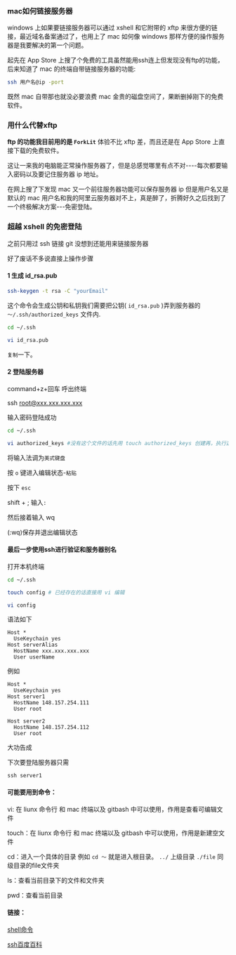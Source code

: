 ### mac如何链接服务器

windows 上如果要链接服务器可以通过 xshell 和它附带的 xftp 来很方便的链接，最近域名备案通过了，也用上了 mac 如何像 windows 那样方便的操作服务器是我要解决的第一个问题。

起先在 App Store 上搜了个免费的工具虽然能用ssh连上但发现没有ftp的功能，后来知道了 mac 的终端自带链接服务器的功能:

```bash
ssh 用户名@ip -port 
```

既然 mac 自带那也就没必要浪费 mac 金贵的磁盘空间了，果断删掉刚下的免费软件。

### 用什么代替xftp

__ftp 的功能我目前用的是 `ForkLit`__ 体验不比 xftp 差，而且还是在 App Store 上直接下载的免费软件。

这让一来我的电脑能正常操作服务器了，但是总感觉哪里有点不对----每次都要输入密码以及要记住服务器 ip 地址。

在网上搜了下发现 mac 又一个前往服务器功能可以保存服务器 ip 但是用户名又是默认的 mac 用户名和我的阿里云服务器对不上，真是醉了，折腾好久之后找到了一个终极解决方案---免密登陆。

### 超越 xshell 的免密登陆

之前只用过 ssh 链接 git 没想到还能用来链接服务器

好了废话不多说直接上操作步骤

#### 1 生成 id_rsa.pub

```bash
ssh-keygen -t rsa -C "yourEmail" 
```
这个命令会生成公钥和私钥我们需要把公钥( `id_rsa.pub` )弄到服务器的 `～/.ssh/authorized_keys` 文件内.

```bash
cd ~/.ssh

vi id_rsa.pub
```
`复制`一下。

#### 2 登陆服务器

command+z+回车 呼出终端

ssh root@xxx.xxx.xxx.xxx

输入密码登陆成功

```bash
cd ~/.ssh

vi authorized_keys #没有这个文件的话先用 touch authorized_keys 创建再，执行这条命令。
```
将输入法调为`美式键盘`

按 `o`  键进入编辑状态-`粘贴`

按下 `esc`

shift + ; 输入`:`

然后接着输入 wq

(:wq)保存并退出编辑状态

#### 最后一步使用ssh进行验证和服务器别名

打开本机终端

```bash
cd ~/.ssh

touch config # 已经存在的话直接用 vi 编辑

vi config
```

语法如下

```
Host *
  UseKeychain yes
Host serverAlias
  HostName xxx.xxx.xxx.xxx
  User userName
```
例如

```
Host *
  UseKeychain yes
Host server1
  HostName 148.157.254.111
  User root
  
Host server2
  HostName 148.157.254.112
  User root
```
大功告成

下次要登陆服务器只需

```
ssh server1
```

#### 可能要用到命令：

vi: 在 liunx 命令行 和 mac 终端以及 gitbash 中可以使用，作用是查看可编辑文件

touch：在 liunx 命令行 和 mac 终端以及 gitbash 中可以使用，作用是新建空文件

cd：进入一个具体的目录 例如 `cd ～` 就是进入根目录。 `../` 上级目录 `./file` 同级目录的file文件夹

ls：查看当前目录下的文件和文件夹

pwd：查看当前目录

#### 链接：

[shell命令](https://baike.baidu.com/item/shell/99702?fr=aladdin#2)

[ssh百度百科](https://baike.baidu.com/item/ssh/10407?fr=aladdin)



